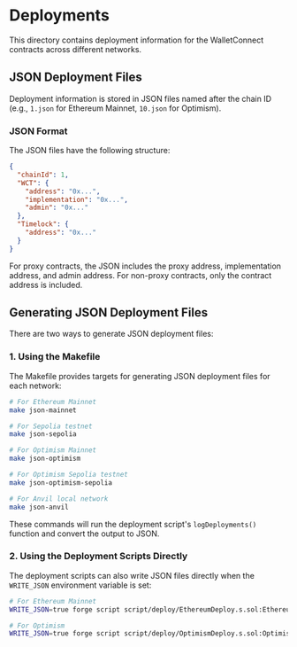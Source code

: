 # Deployments

This directory contains deployment information for the WalletConnect contracts across different networks.

## JSON Deployment Files

Deployment information is stored in JSON files named after the chain ID (e.g., `1.json` for Ethereum Mainnet, `10.json`
for Optimism).

### JSON Format

The JSON files have the following structure:

```json
{
  "chainId": 1,
  "WCT": {
    "address": "0x...",
    "implementation": "0x...",
    "admin": "0x..."
  },
  "Timelock": {
    "address": "0x..."
  }
}
```

For proxy contracts, the JSON includes the proxy address, implementation address, and admin address. For non-proxy
contracts, only the contract address is included.

## Generating JSON Deployment Files

There are two ways to generate JSON deployment files:

### 1. Using the Makefile

The Makefile provides targets for generating JSON deployment files for each network:

```bash
# For Ethereum Mainnet
make json-mainnet

# For Sepolia testnet
make json-sepolia

# For Optimism Mainnet
make json-optimism

# For Optimism Sepolia testnet
make json-optimism-sepolia

# For Anvil local network
make json-anvil
```

These commands will run the deployment script's `logDeployments()` function and convert the output to JSON.

### 2. Using the Deployment Scripts Directly

The deployment scripts can also write JSON files directly when the `WRITE_JSON` environment variable is set:

```bash
# For Ethereum Mainnet
WRITE_JSON=true forge script script/deploy/EthereumDeploy.s.sol:EthereumDeploy -s "logDeployments()" --rpc-url $RPC_URL

# For Optimism
WRITE_JSON=true forge script script/deploy/OptimismDeploy.s.sol:OptimismDeploy -s "logDeployments()" --rpc-url $RPC_URL
```
